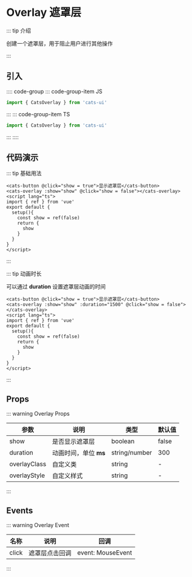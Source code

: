 # Overlay 遮罩层

<demo-model url="#/overlay"></demo-model>

::: tip 介绍

创建一个遮罩层，用于阻止用户进行其他操作

:::

## 引入

:::: code-group
::: code-group-item JS

```js
import { CatsOverlay } from 'cats-ui'
```

:::
::: code-group-item TS

```ts
import { CatsOverlay } from 'cats-ui'
```

:::
::::

## 代码演示

::: tip 基础用法

```vue
<cats-button @click="show = true">显示遮罩层</cats-button>
<cats-overlay :show="show" @click="show = false"></cats-overlay>
<script lang="ts">
import { ref } from 'vue'
export default {
  setup(){
    const show = ref(false)
    return {
      show
    }
  }
}
</script>
```

:::

::: tip 动画时长

可以通过 **duration** 设置遮罩层动画的时间

```vue
<cats-button @click="show = true">显示遮罩层</cats-button>
<cats-overlay :show="show" :duration="1500" @click="show = false"></cats-overlay>
<script lang="ts">
import { ref } from 'vue'
export default {
  setup(){
    const show = ref(false)
    return {
      show
    }
  }
}
</script>
```

:::

## Props

::: warning Overlay Props

| 参数     | 说明                                                                  | 类型    | 默认值  |
| -------- | --------------------------------------------------------------------- | ------- | ------- |
| show     | 是否显示遮罩层 | boolean  | false |
| duration    | 动画时间，单位 **ms**                      | string/number  | 300 |
| overlayClass | 自定义类                                                      | string | - |
| overlayStyle     | 自定义样式                                                     | string | - |

:::

## Events

::: warning Overlay Event

| 名称  | 说明                                | 回调              |
| ----- | ----------------------------------- | ----------------- |
| click | 遮罩层点击回调 | event: MouseEvent |

:::
